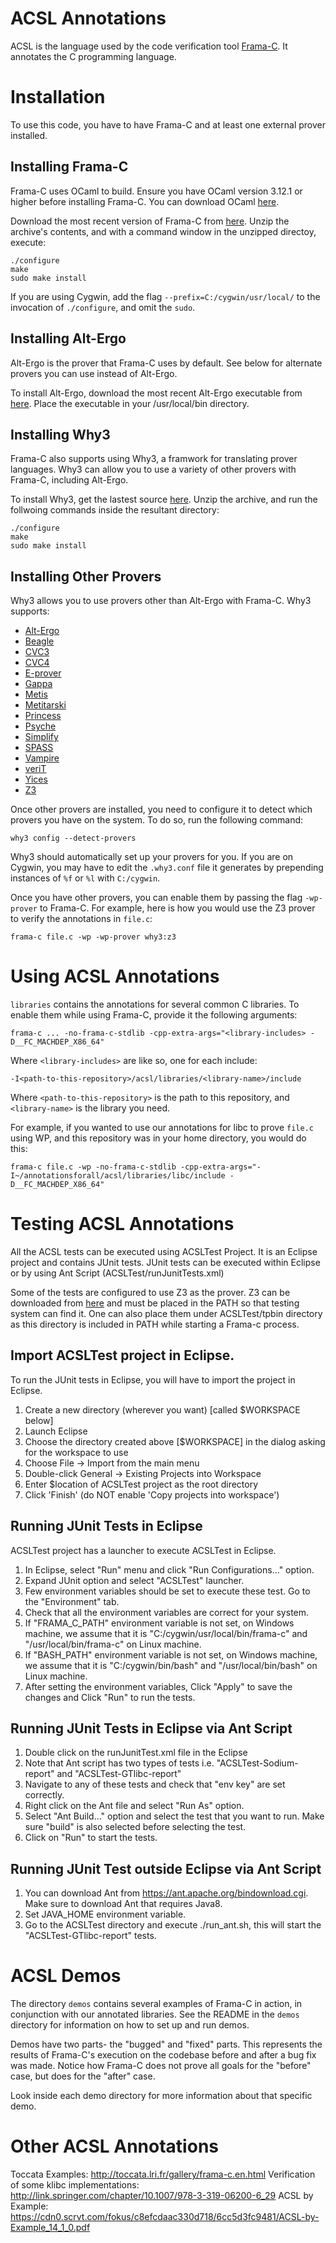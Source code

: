 # ACSL Annotations

ACSL is the language used by the code verification tool [Frama-C](http://frama-c.com/). It annotates the C programming language.

# Installation

To use this code, you have to have Frama-C and at least one external prover installed.

## Installing Frama-C

Frama-C uses OCaml to build. Ensure you have OCaml version 3.12.1 or higher before installing Frama-C. You can download OCaml [here](https://ocaml.org/docs/install.html).

Download the most recent version of Frama-C from [here](http://frama-c.com/download.html). Unzip the archive's contents, and with a command window in the unzipped directoy, execute:

```
./configure
make
sudo make install
```

If you are using Cygwin, add the flag `--prefix=C:/cygwin/usr/local/` to the invocation of `./configure`, and omit the `sudo`.

## Installing Alt-Ergo

Alt-Ergo is the prover that Frama-C uses by default. See below for alternate provers you can use instead of Alt-Ergo.

To install Alt-Ergo, download the most recent Alt-Ergo executable from [here](https://alt-ergo.ocamlpro.com/index.php#releases). Place the executable in your /usr/local/bin directory.

## Installing Why3

Frama-C also supports using Why3, a framwork for translating prover languages. Why3 can allow you to use a variety of other provers with Frama-C, including Alt-Ergo.

To install Why3, get the lastest source [here](http://why3.lri.fr/#download). Unzip the archive, and run the follwoing commands inside the resultant directory:

```
./configure
make
sudo make install
```

## Installing Other Provers

Why3 allows you to use provers other than Alt-Ergo with Frama-C. Why3 supports:

* [Alt-Ergo](http://alt-ergo.ocamlpro.com/)
* [Beagle](https://bitbucket.org/peba123/beagle)
* [CVC3](http://www.cs.nyu.edu/acsys/cvc3/)
* [CVC4](http://cvc4.cs.nyu.edu/web/)
* [E-prover](http://www4.informatik.tu-muenchen.de/~schulz/E/E.html)
* [Gappa](http://gappa.gforge.inria.fr/)
* [Metis](http://www.gilith.com/software/metis/)
* [Metitarski](http://www.cl.cam.ac.uk/~lp15/papers/Arith/)
* [Princess](http://www.philipp.ruemmer.org/princess.shtml)
* [Psyche](http://www.lix.polytechnique.fr/~lengrand/Psyche/)
* [Simplify](http://kindsoftware.com/products/opensource/Simplify/)
* [SPASS](http://www.spass-prover.org/)
* [Vampire](http://www.vprover.org/)
* [veriT](http://www.verit-solver.org/)
* [Yices](http://yices.csl.sri.com/)
* [Z3](https://github.com/Z3Prover/z3)

Once other provers are installed, you need to configure it to detect which provers you have on the system. To do so, run the following command:

```
why3 config --detect-provers
```

Why3 should automatically set up your provers for you. If you are on Cygwin, you may have to edit the `.why3.conf` file it generates by prepending instances of `%f` or `%l` with `C:/cygwin`.

Once you have other provers, you can enable them by passing the flag `-wp-prover` to Frama-C. For example, here is how you would use the Z3 prover to verify the annotations in `file.c`:

```
frama-c file.c -wp -wp-prover why3:z3
```

# Using ACSL Annotations

`libraries` contains the annotations for several common C libraries. To enable them while using Frama-C, provide it the following arguments:

```
frama-c ... -no-frama-c-stdlib -cpp-extra-args="<library-includes> -D__FC_MACHDEP_X86_64"
```

Where `<library-includes>` are like so, one for each include:

```
-I<path-to-this-repository>/acsl/libraries/<library-name>/include
```

Where `<path-to-this-repository>` is the path to this repository, and `<library-name>` is the library you need.

For example, if you wanted to use our annotations for libc to prove `file.c` using WP, and this repository was in your home directory, you would do this:

```
frama-c file.c -wp -no-frama-c-stdlib -cpp-extra-args="-I~/annotationsforall/acsl/libraries/libc/include -D__FC_MACHDEP_X86_64"
```

# Testing ACSL Annotations
All the ACSL tests can be executed using ACSLTest Project. It is an Eclipse project and contains JUnit tests. JUnit tests can be executed within Eclipse or by using Ant Script (ACSLTest/runJunitTests.xml)

Some of the tests are configured to use Z3 as the prover. Z3 can be downloaded from [here](https://github.com/Z3Prover/z3/releases) and must be placed in the PATH so that testing system can find it. One can also place them under ACSLTest/tpbin directory as this directory is included in PATH while starting a Frama-c process.

## Import ACSLTest project in Eclipse.
To run the JUnit tests in Eclipse, you will have to import the project in Eclipse. 

1.  Create a new directory (wherever you want) [called $WORKSPACE below] 
2.  Launch Eclipse 
3.  Choose the directory created above [$WORKSPACE] in the dialog asking for the workspace to use 
4.  Choose File -> Import from the main menu 
5.  Double-click General -> Existing Projects into Workspace
6.  Enter $location of ACSLTest project as the root directory
7.  Click 'Finish' (do NOT enable 'Copy projects into workspace') 

## Running JUnit Tests in Eclipse
ACSLTest project has a launcher to execute ACSLTest in Eclipse.

1. In Eclipse, select "Run" menu and click "Run Configurations..." option.
2. Expand JUnit option and select "ACSLTest" launcher.
3. Few environment variables should be set to execute these test. Go to the "Environment" tab.
4. Check that all the environment variables are correct for your system. 
5. If "FRAMA_C_PATH" environment variable is not set, on Windows machine, we assume that it is "C:/cygwin/usr/local/bin/frama-c" and "/usr/local/bin/frama-c" on Linux machine.
6. If "BASH_PATH" environment variable is not set, on Windows machine, we assume that it is "C:/cygwin/bin/bash" and "/usr/local/bin/bash" on Linux machine.
7. After setting the environment variables, Click "Apply" to save the changes and Click "Run" to run the tests.

## Running JUnit Tests in Eclipse via Ant Script
1. Double click on the runJunitTest.xml file in the Eclipse
2. Note that Ant script has two types of tests i.e. "ACSLTest-Sodium-report" and "ACSLTest-GTlibc-report"
3. Navigate to any of these tests and check that "env key" are set correctly.
4. Right click on the Ant file and select "Run As" option. 
5. Select "Ant Build..." option and select the test that you want to run. Make sure "build" is also selected before selecting the test.
6. Click on "Run" to start the tests.

## Running JUnit Test outside Eclipse via Ant Script
1. You can download Ant from https://ant.apache.org/bindownload.cgi. Make sure to download Ant that requires Java8.
2. Set JAVA_HOME environment variable. 
3. Go to the ACSLTest directory and execute ./run_ant.sh, this will start the "ACSLTest-GTlibc-report" tests.

# ACSL Demos

The directory `demos` contains several examples of Frama-C in action, in conjunction with our annotated libraries. See the README in the `demos` directory for information on how to set up and run demos.

Demos have two parts- the "bugged" and "fixed" parts. This represents the results of Frama-C's execution on the codebase before and after a bug fix was made. Notice how Frama-C does not prove all goals for the "before" case, but does for the "after" case.

Look inside each demo directory for more information about that specific demo.

# Other ACSL Annotations

Toccata Examples: http://toccata.lri.fr/gallery/frama-c.en.html
Verification of some klibc implementations: http://link.springer.com/chapter/10.1007/978-3-319-06200-6_29
ACSL by Example: https://cdn0.scrvt.com/fokus/c8efcdaac330d718/6cc5d3fc9481/ACSL-by-Example_14_1_0.pdf

